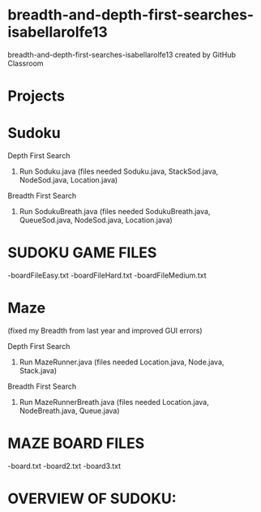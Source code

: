 # breadth-and-depth-first-searches-isabellarolfe13
breadth-and-depth-first-searches-isabellarolfe13 created by GitHub Classroom

# Projects
  # Sudoku 
   Depth First Search
   1) Run Soduku.java (files needed Soduku.java, StackSod.java, NodeSod.java, Location.java)
   
   Breadth First Search
   1) Run SodukuBreath.java (files needed SodukuBreath.java, QueueSod.java, NodeSod.java, Location.java)
   # SUDOKU GAME FILES
   -boardFileEasy.txt
   -boardFileHard.txt
   -boardFileMedium.txt
   
  # Maze 
  (fixed my Breadth from last year and improved GUI errors)
  
  Depth First Search
  1) Run MazeRunner.java (files needed Location.java, Node.java, Stack.java)
  
  Breadth First Search
  1) Run MazeRunnerBreath.java (files needed Location.java, NodeBreath.java, Queue.java)
  # MAZE BOARD FILES
  -board.txt
  -board2.txt
  -board3.txt
  
  # OVERVIEW OF SUDOKU:
  

